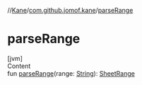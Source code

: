 //[Kane](../index.md)/[com.github.jomof.kane](index.md)/[parseRange](parse-range.md)



# parseRange  
[jvm]  
Content  
fun [parseRange](parse-range.md)(range: [String](https://kotlinlang.org/api/latest/jvm/stdlib/kotlin/-string/index.html)): [SheetRange](-sheet-range/index.md)  



